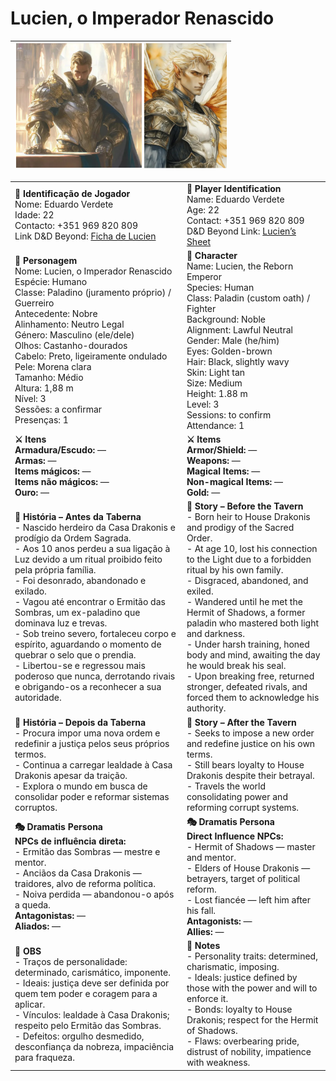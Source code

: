 # Lucien, o Imperador Renascido

| <img src="pc_lucien_01.png" height="200"/> <img src="pc_lucien_02.png" height="200"/> |
| ------------------------------------------------------------------------------------- |

|                                                                                                                                                                                                                                                                                                                                                                                                                                                                                                                                                                                                                                                      |                                                                                                                                                                                                                                                                                                                                                                                                                                                                                                                                                                                                                                                         |
| ---------------------------------------------------------------------------------------------------------------------------------------------------------------------------------------------------------------------------------------------------------------------------------------------------------------------------------------------------------------------------------------------------------------------------------------------------------------------------------------------------------------------------------------------------------------------------------------------------------------------------------------------------- | ----------------------------------------------------------------------------------------------------------------------------------------------------------------------------------------------------------------------------------------------------------------------------------------------------------------------------------------------------------------------------------------------------------------------------------------------------------------------------------------------------------------------------------------------------------------------------------------------------------------------------------------------------------- |
| **📜 Identificação de Jogador**<br>Nome: Eduardo Verdete<br>Idade: 22<br>Contacto: +351 969 820 809<br>Link D&D Beyond: [Ficha de Lucien](https://www.dndbeyond.com/characters/143427817) | **📜 Player Identification**<br>Name: Eduardo Verdete<br>Age: 22<br>Contact: +351 969 820 809<br>D&D Beyond Link: [Lucien’s Sheet](https://www.dndbeyond.com/characters/143427817) |
| **🧙 Personagem**<br>Nome: Lucien, o Imperador Renascido<br>Espécie: Humano<br>Classe: Paladino (juramento próprio) / Guerreiro<br>Antecedente: Nobre<br>Alinhamento: Neutro Legal<br>Género: Masculino (ele/dele)<br>Olhos: Castanho-dourados<br>Cabelo: Preto, ligeiramente ondulado<br>Pele: Morena clara<br>Tamanho: Médio<br>Altura: 1,88 m<br>Nível: 3<br>Sessões: a confirmar<br>Presenças: 1 | **🧙 Character**<br>Name: Lucien, the Reborn Emperor<br>Species: Human<br>Class: Paladin (custom oath) / Fighter<br>Background: Noble<br>Alignment: Lawful Neutral<br>Gender: Male (he/him)<br>Eyes: Golden-brown<br>Hair: Black, slightly wavy<br>Skin: Light tan<br>Size: Medium<br>Height: 1.88 m<br>Level: 3<br>Sessions: to confirm<br>Attendance: 1 |
| **⚔️ Itens**<br>**Armadura/Escudo:** —<br>**Armas:** —<br>**Items mágicos:** —<br>**Items não mágicos:** —<br>**Ouro:** — | **⚔️ Items**<br>**Armor/Shield:** —<br>**Weapons:** —<br>**Magical Items:** —<br>**Non-magical Items:** —<br>**Gold:** — |
| **📖 História – Antes da Taberna**<br>- Nascido herdeiro da Casa Drakonis e prodígio da Ordem Sagrada.<br>- Aos 10 anos perdeu a sua ligação à Luz devido a um ritual proibido feito pela própria família.<br>- Foi desonrado, abandonado e exilado.<br>- Vagou até encontrar o Ermitão das Sombras, um ex-paladino que dominava luz e trevas.<br>- Sob treino severo, fortaleceu corpo e espírito, aguardando o momento de quebrar o selo que o prendia.<br>- Libertou-se e regressou mais poderoso que nunca, derrotando rivais e obrigando-os a reconhecer a sua autoridade. | **📖 Story – Before the Tavern**<br>- Born heir to House Drakonis and prodigy of the Sacred Order.<br>- At age 10, lost his connection to the Light due to a forbidden ritual by his own family.<br>- Disgraced, abandoned, and exiled.<br>- Wandered until he met the Hermit of Shadows, a former paladin who mastered both light and darkness.<br>- Under harsh training, honed body and mind, awaiting the day he would break his seal.<br>- Upon breaking free, returned stronger, defeated rivals, and forced them to acknowledge his authority. |
| **📖 História – Depois da Taberna**<br>- Procura impor uma nova ordem e redefinir a justiça pelos seus próprios termos.<br>- Continua a carregar lealdade à Casa Drakonis apesar da traição.<br>- Explora o mundo em busca de consolidar poder e reformar sistemas corruptos. | **📖 Story – After the Tavern**<br>- Seeks to impose a new order and redefine justice on his own terms.<br>- Still bears loyalty to House Drakonis despite their betrayal.<br>- Travels the world consolidating power and reforming corrupt systems. |
| **🎭 Dramatis Persona**<br>**NPCs de influência direta:**<br>- Ermitão das Sombras — mestre e mentor.<br>- Anciãos da Casa Drakonis — traidores, alvo de reforma política.<br>- Noiva perdida — abandonou-o após a queda.<br>**Antagonistas:** —<br>**Aliados:** — | **🎭 Dramatis Persona**<br>**Direct Influence NPCs:**<br>- Hermit of Shadows — master and mentor.<br>- Elders of House Drakonis — betrayers, target of political reform.<br>- Lost fiancée — left him after his fall.<br>**Antagonists:** —<br>**Allies:** — |
| **🔮 OBS**<br>- Traços de personalidade: determinado, carismático, imponente.<br>- Ideais: justiça deve ser definida por quem tem poder e coragem para a aplicar.<br>- Vínculos: lealdade à Casa Drakonis; respeito pelo Ermitão das Sombras.<br>- Defeitos: orgulho desmedido, desconfiança da nobreza, impaciência para fraqueza. | **🔮 Notes**<br>- Personality traits: determined, charismatic, imposing.<br>- Ideals: justice defined by those with the power and will to enforce it.<br>- Bonds: loyalty to House Drakonis; respect for the Hermit of Shadows.<br>- Flaws: overbearing pride, distrust of nobility, impatience with weakness. |
